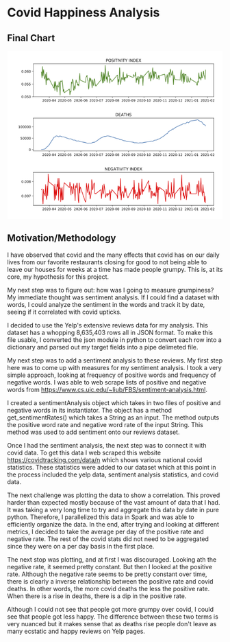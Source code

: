# Covid Happiness Analysis

## Final Chart
![comparison](comparison.png)

## Motivation/Methodology

I have observed that covid and the many effects that covid has on our daily lives from our favorite restaurants closing for good to not being able to leave our houses for weeks at a time has made people grumpy. This is, at its core, my hypothesis for this project.

My next step was to figure out: how was I going to measure grumpiness? My immediate thought was sentiment analysis. If I could find a dataset with words, I could analyze the sentiment in the words and track it by date, seeing if it correlated with covid upticks.

I decided to use the Yelp's extensive reviews data for my analysis. This dataset has a whopping 8,635,403 rows all in JSON format. To make this file usable, I converted the json module in python to convert each row into a dictionary and parsed out my target fields into a pipe delimeted file.

My next step was to add a sentiment analysis to these reviews. My first step here was to come up with measures for my sentiment analysis. I took a very simple approach, looking at frequency of positive words and frequency of negative words. I was able to web scrape lists of positive and negative words from https://www.cs.uic.edu/~liub/FBS/sentiment-analysis.html.

I created a sentimentAnalysis object which takes in two files of positive and negative words in its instantiator. The object has a method get_sentimentRates() which takes a String as an input. The method outputs the positive word rate and negative word rate of the input String. This method was used to add sentiment onto our reviews dataset.

Once I had the sentiment analysis, the next step was to connect it with covid data. To get this data I web scraped this website https://covidtracking.com/data/n which shows various national covid statistics. These statistics were added to our dataset which at this point in the process included the yelp data, sentiment analysis statistics, and covid data.

The next challenge was plotting the data to show a correlation. This proved harder than expected mostly because of the vast amount of data that I had. It was taking a very long time to try and aggregate this data by date in pure python. Therefore, I parallelized this data in Spark and was able to efficiently organize the data. In the end, after trying and looking at different metrics, I decided to take the average per day of the positive rate and negative rate. The rest of the covid stats did not need to be aggregated since they were on a per day basis in the first place.

The next stop was plotting, and at first I was discouraged. Looking ath the negative rate, it seemed pretty constant. But then I looked at the positive rate. Although the negative rate seems to be pretty constant over time, there is clearly a inverse relationship between the positive rate and covid deaths. In other words, the more covid deaths the less the positive rate. When there is a rise in deaths, there is a dip in the positive rate.

Although I could not see that people got more grumpy over covid, I could see that people got less happy. The difference between these two terms is very nuanced but it makes sense that as deaths rise people don't leave as many ecstatic and happy reviews on Yelp pages. 

